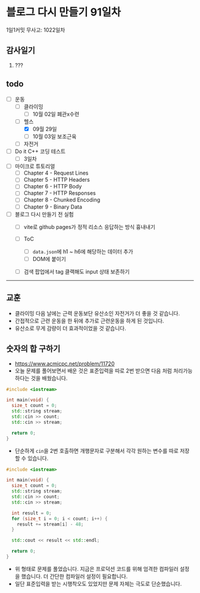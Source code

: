 # 블로그 다시 만들기 91일차

1일1커밋 무사고: 1022일차

## 감사일기

1. ???

## todo

- [ ] 운동
  - [ ] 클라이밍
    - [ ] 10월 02일 폐관x수련
  - [ ] 헬스
    - [x] 09월 29일
    - [ ] 10월 03일 보조근육
  - [ ] 자전거
- [ ] Do it C++ 코딩 테스트
  - [ ] 3일차
- [ ] 마이크로 튜토리얼
  - [ ] Chapter 4 - Request Lines
  - [ ] Chapter 5 - HTTP Headers
  - [ ] Chapter 6 - HTTP Body
  - [ ] Chapter 7 - HTTP Responses
  - [ ] Chapter 8 - Chunked Encoding
  - [ ] Chapter 9 - Binary Data
- [ ] 블로그 다시 만들기 전 실험
  - [ ] vite로 github pages가 정적 리소스 응답하는 방식 흉내내기
  - [ ] ToC
    - [ ] `data.json`에 h1 ~ h6에 해당하는 데이터 추가
    - [ ] DOM에 붙이기
  - [ ] 검색 팝업에서 tag 클랙해도 input 상태 보존하기


---

## 교훈

- 클라이밍 다음 날에는 근력 운동보단 유산소인 자전거가 더 좋을 것 같습니다.
- 간접적으로 근련 운동을 한 뒤에 추가로 근련운동을 하게 된 것입니다.
- 유산소로 무게 감량이 더 효과적이었을 것 같습니다.

## 숫자의 합 구하기

- https://www.acmicpc.net/problem/11720
- 오늘 문제를 풀어보면서 배운 것은 표준입력을 따로 2번 받으면 다음 처럼 처리가능하다는 것을 배웠습니다.

```cpp 
#include <iostream>

int main(void) {
  size_t count = 0;
  std::string stream;
  std::cin >> count;
  std::cin >> stream;

  return 0;
}
```

- 단순하게 `cin`을 2번 호출하면 개행문자로 구분해서 각각 원하는 변수를 따로 저장할 수 있습니다.

```cpp 
#include <iostream>

int main(void) {
  size_t count = 0;
  std::string stream;
  std::cin >> count;
  std::cin >> stream;

  int result = 0;
  for (size_t i = 0; i < count; i++) {
    result += stream[i] - 48;
  }

  std::cout << result << std::endl;

  return 0;
}
```

- 위 형태로 문제를 풀었습니다. 지금은 프로덕션 코드를 위해 엄격한 컴파일러 설정을 했습니다. 더 간단한 컴파일러 설정이 필요합니다.
- 일단 표준입력을 받는 시행착오도 있었지만 문제 자체는 극도로 단순했습니다.

